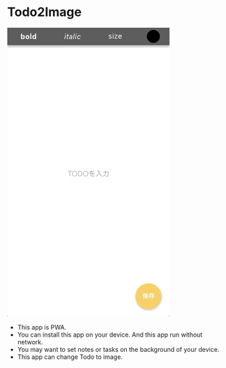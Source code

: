 # Todo2Image
![preview](https://github.com/keiya01/todo2image/blob/master/todo2image.gif)
- This app is PWA.
- You can install this app on your device. And this app run without network.
- You may want to set notes or tasks on the background of your device.
- This app can change Todo to image.
